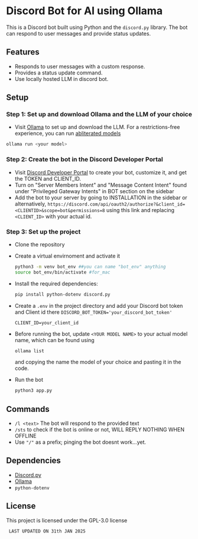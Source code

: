 # Discord Bot for AI using Ollama

This is a Discord bot built using Python and the `discord.py` library. The bot can respond to user messages and provide status updates.

## Features

- Responds to user messages with a custom response.
- Provides a status update command.
- Use locally hosted LLM in discord bot.

## Setup

### Step 1: Set up and download Ollama and the LLM of your choice

- Visit [Ollama](https://ollama.com/) to set up and download the LLM. For a restrictions-free experience, you can run [abliterated models](https://ollama.com/search?q=abliterated)

```sh
ollama run <your model>
```

### Step 2: Create the bot in the Discord Developer Portal

- Visit [Discord Developer Portal](https://discord.com/developers/applications) to create your bot, customize it, and get the TOKEN and CLIENT_ID.
- Turn on "Server Members Intent" and "Message Content Intent" found under "Privileged Gateway Intents" in BOT section on the sidebar
- Add the bot to your server by going to INSTALLATION in the sidebar or alternatively, ```https://discord.com/api/oauth2/authorize?&client_id=<CLIENTID>&scope=bot&permissions=8``` using this link and replacing ```<CLIENT_ID>``` with your actual id.

### Step 3: Set up the project

- Clone the repository
- Create a virtual envirnoment and activate it
  ```sh
  python3 -m venv bot_env ##you can name "bot_env" anything
  source bot_env/bin/activate #for_mac
  ```
- Install the required dependencies:
  ```sh
  pip install python-dotenv discord.py
  ```
- Create a ```.env``` in the project directory and add your Discord bot token and Client id there
  ```DISCORD_BOT_TOKEN='your_discord_bot_token'```

  ```CLIENT_ID=your_client_id```
- Before running the bot, update ```<YOUR MODEL NAME>``` to your actual model name, which can be found using
  ```sh
  ollama list
  ```
  and copying the name the model of your choice and pasting it in the code.
- Run the bot
  ```sh
  python3 app.py
  ```

## Commands

- ```/l <text>``` The bot will respond to the provided text
- ```/sts``` to check if the bot is online or not, WILL REPLY NOTHING WHEN OFFLINE
- Use ```"/"``` as a prefix; pinging the bot doesnt work...yet.

## Dependencies

- [Discord.py](https://discordpy.readthedocs.io/en/stable/)
- [Ollama](https://ollama.com/)
- ```python-dotenv```

## License

This project is licensed under the GPL-3.0 license

``` LAST UPDATED ON 31th JAN 2025```
